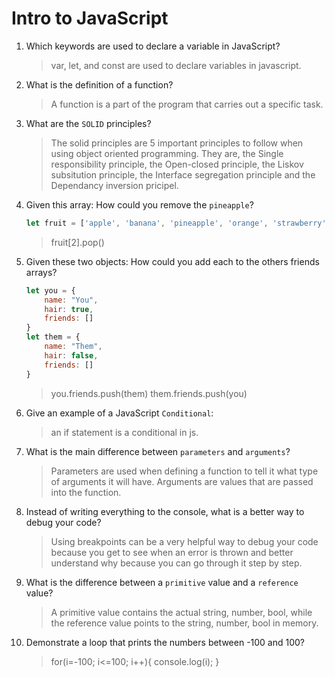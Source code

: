 # Intro to JavaScript
01. Which keywords are used to declare a variable in JavaScript?

    > var, let, and const are used to declare variables in javascript.

02. What is the definition of a function?

    > A function is a part of the program that carries out a specific task.

03. What are the `SOLID` principles?

    > The solid principles are 5 important principles to follow when using object oriented programming. They are, the Single responsibility principle, the Open-closed principle, the Liskov subsitution principle, the Interface segregation principle and the Dependancy inversion pricipel.

04. Given this array: How could you remove the `pineapple`?

    ```js
    let fruit = ['apple', 'banana', 'pineapple', 'orange', 'strawberry']
    ```

    > fruit[2].pop()

05. Given these two objects: How could you add each to the others friends arrays?

    ```js
    let you = {
        name: "You",
        hair: true,
        friends: []
    }
    let them = {
        name: "Them",
        hair: false,
        friends: []
    }
    ```

    > you.friends.push(them)        them.friends.push(you)

06. Give an example of a JavaScript `Conditional`:

    > an if statement is a conditional in js. 

07. What is the main difference between `parameters` and `arguments`?

    > Parameters are used when defining a function to tell it what type of arguments it will have. Arguments are values that are passed into the function.

08. Instead of writing everything to the console, what is a better way to debug your code?

    > Using breakpoints can be a very helpful way to debug your code because you get to see when an error is thrown and better understand why because you can go through it step by step.

09. What is the difference between a `primitive` value and a `reference` value?

    > A primitive value contains the actual string, number, bool, while the reference value points to the string, number, bool in memory.

10. Demonstrate a loop that prints the numbers between -100 and 100?

    > for(i=-100; i<=100; i++){
        console.log(i);
    }
